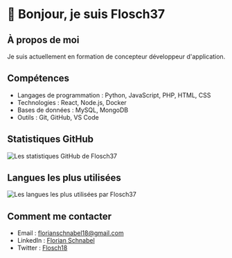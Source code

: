 # 👋 Bonjour, je suis Flosch37

## À propos de moi
Je suis actuellement en formation de concepteur développeur d'application.

## Compétences
- Langages de programmation : Python, JavaScript, PHP, HTML, CSS
- Technologies : React, Node.js, Docker
- Bases de données : MySQL, MongoDB
- Outils : Git, GitHub, VS Code

## Statistiques GitHub
![Les statistiques GitHub de Flosch37](https://github-readme-stats.vercel.app/api?username=Flosch37&show_icons=true&theme=radical)

## Langues les plus utilisées
![Les langues les plus utilisées par Flosch37](https://github-readme-stats.vercel.app/api/top-langs/?username=Flosch37&layout=compact&theme=radical)

## Comment me contacter
- Email : [florianschnabel18@gmail.com](mailto:florianschnabel18@gmail.com)
- LinkedIn : [Florian Schnabel](https://www.linkedin.com/in/florian-schnabel-aaa700263/)
- Twitter : [Flosch18](https://x.com/Flosch18)
